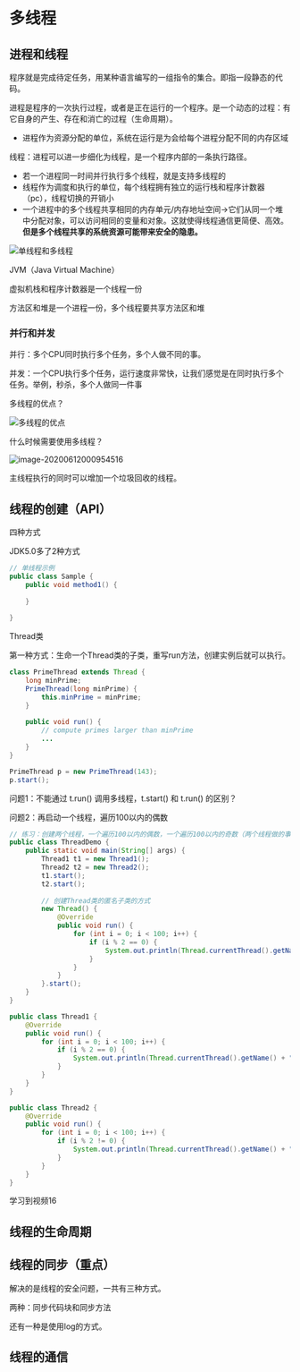 # 多线程

## 进程和线程

程序就是完成待定任务，用某种语言编写的一组指令的集合。即指一段静态的代码。

进程是程序的一次执行过程，或者是正在运行的一个程序。是一个动态的过程：有它自身的产生、存在和消亡的过程（生命周期）。

- 进程作为资源分配的单位，系统在运行是为会给每个进程分配不同的内存区域

线程：进程可以进一步细化为线程，是一个程序内部的一条执行路径。

- 若一个进程同一时间并行执行多个线程，就是支持多线程的
- 线程作为调度和执行的单位，每个线程拥有独立的运行栈和程序计数器（pc），线程切换的开销小
- 一个进程中的多个线程共享相同的内存单元/内存地址空间->它们从同一个堆中分配对象，可以访问相同的变量和对象。这就使得线程通信更简便、高效。**但是多个线程共享的系统资源可能带来安全的隐患。**

![单线程和多线程](https://tva1.sinaimg.cn/large/007S8ZIlly1gfosq3jfumj30c506f0t0.jpg)



JVM（Java Virtual Machine）

虚拟机栈和程序计数器是一个线程一份

方法区和堆是一个进程一份，多个线程要共享方法区和堆





### 并行和并发

并行：多个CPU同时执行多个任务，多个人做不同的事。

并发：一个CPU执行多个任务，运行速度非常快，让我们感觉是在同时执行多个任务。举例，秒杀，多个人做同一件事



多线程的优点？

![多线程的优点](https://tva1.sinaimg.cn/large/007S8ZIlly1gfostsjw7vj30nh0aamyd.jpg)



什么时候需要使用多线程？

![image-20200612000954516](https://tva1.sinaimg.cn/large/007S8ZIlly1gfosvdf4exj30ln08wwfz.jpg)

主线程执行的同时可以增加一个垃圾回收的线程。





## 线程的创建（API）

四种方式

JDK5.0多了2种方式

```java
// 单线程示例
public class Sample {
    public void method1() {
        
    }
    
}
```

Thread类

第一种方式：生命一个Thread类的子类，重写run方法，创建实例后就可以执行。

```java
class PrimeThread extends Thread {
    long minPrime;
    PrimeThread(long minPrime) {
        this.minPrime = minPrime;
    }
    
    public void run() {
        // compute primes larger than minPrime
        ...
    }
}

PrimeThread p = new PrimeThread(143);
p.start();
```

问题1：不能通过 t.run() 调用多线程，t.start() 和 t.run() 的区别？





问题2：再启动一个线程，遍历100以内的偶数





```java
// 练习：创建两个线程，一个遍历100以内的偶数，一个遍历100以内的奇数（两个线程做的事情是不同的，就是run方法不同）
public class ThreadDemo {
    public static void main(String[] args) {
        Thread1 t1 = new Thread1();
        Thread2 t2 = new Thread2();
        t1.start();
        t2.start();
        
        // 创建Thread类的匿名子类的方式
        new Thread() {
            @Override
            public void run() {
                for (int i = 0; i < 100; i++) {
                    if (i % 2 == 0) {
                        System.out.println(Thread.currentThread().getName() + ":" + i);
                    }
                }
    		}
        }.start();
    }
}

public class Thread1 {
    @Override
    public void run() {
        for (int i = 0; i < 100; i++) {
            if (i % 2 == 0) {
                System.out.println(Thread.currentThread().getName() + ":" + i);
            }
        }
    }
}

public class Thread2 {
    @Override
    public void run() {
        for (int i = 0; i < 100; i++) {
            if (i % 2 != 0) {
                System.out.println(Thread.currentThread().getName() + ":" + i);
            }
        }
    }
}
```



学习到视频16











## 线程的生命周期









## 线程的同步（重点）

解决的是线程的安全问题，一共有三种方式。

两种：同步代码块和同步方法

还有一种是使用log的方式。





## 线程的通信







